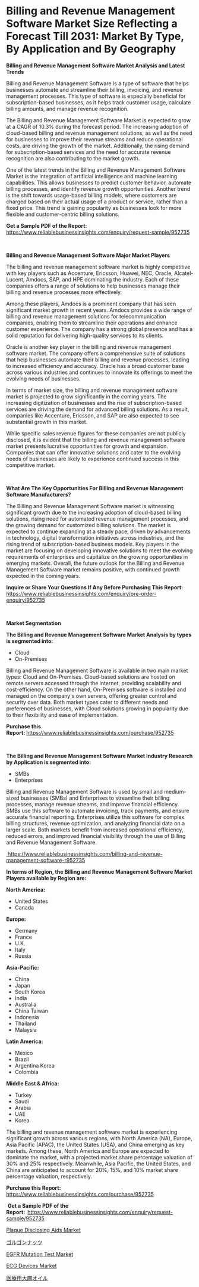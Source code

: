 <p><h1>Billing and Revenue Management Software Market Size Reflecting a Forecast Till 2031: Market By Type, By Application and By Geography</h1></p><p><strong>Billing and Revenue Management Software Market Analysis and Latest Trends</strong></p>
<p><p>Billing and Revenue Management Software is a type of software that helps businesses automate and streamline their billing, invoicing, and revenue management processes. This type of software is especially beneficial for subscription-based businesses, as it helps track customer usage, calculate billing amounts, and manage revenue recognition.</p><p>The Billing and Revenue Management Software Market is expected to grow at a CAGR of 10.3% during the forecast period. The increasing adoption of cloud-based billing and revenue management solutions, as well as the need for businesses to improve their revenue streams and reduce operational costs, are driving the growth of the market. Additionally, the rising demand for subscription-based services and the need for accurate revenue recognition are also contributing to the market growth.</p><p>One of the latest trends in the Billing and Revenue Management Software Market is the integration of artificial intelligence and machine learning capabilities. This allows businesses to predict customer behavior, automate billing processes, and identify revenue growth opportunities. Another trend is the shift towards usage-based billing models, where customers are charged based on their actual usage of a product or service, rather than a fixed price. This trend is gaining popularity as businesses look for more flexible and customer-centric billing solutions.</p></p>
<p><strong>Get a Sample PDF of the Report:&nbsp;</strong> <a href="https://www.reliablebusinessinsights.com/enquiry/request-sample/952735">https://www.reliablebusinessinsights.com/enquiry/request-sample/952735</a></p>
<p>&nbsp;</p>
<p><strong>Billing and Revenue Management Software Major Market Players</strong></p>
<p><p>The billing and revenue management software market is highly competitive with key players such as Accenture, Ericsson, Huawei, NEC, Oracle, Alcatel-Lucent, Amdocs, SAP, and HPE dominating the industry. Each of these companies offers a range of solutions to help businesses manage their billing and revenue processes more effectively.</p><p>Among these players, Amdocs is a prominent company that has seen significant market growth in recent years. Amdocs provides a wide range of billing and revenue management solutions for telecommunication companies, enabling them to streamline their operations and enhance customer experience. The company has a strong global presence and has a solid reputation for delivering high-quality services to its clients.</p><p>Oracle is another key player in the billing and revenue management software market. The company offers a comprehensive suite of solutions that help businesses automate their billing and revenue processes, leading to increased efficiency and accuracy. Oracle has a broad customer base across various industries and continues to innovate its offerings to meet the evolving needs of businesses.</p><p>In terms of market size, the billing and revenue management software market is projected to grow significantly in the coming years. The increasing digitization of businesses and the rise of subscription-based services are driving the demand for advanced billing solutions. As a result, companies like Accenture, Ericsson, and SAP are also expected to see substantial growth in this market.</p><p>While specific sales revenue figures for these companies are not publicly disclosed, it is evident that the billing and revenue management software market presents lucrative opportunities for growth and expansion. Companies that can offer innovative solutions and cater to the evolving needs of businesses are likely to experience continued success in this competitive market.</p></p>
<p>&nbsp;</p>
<p><strong>What Are The Key Opportunities For Billing and Revenue Management Software Manufacturers?</strong></p>
<p><p>The Billing and Revenue Management Software market is witnessing significant growth due to the increasing adoption of cloud-based billing solutions, rising need for automated revenue management processes, and the growing demand for customized billing solutions. The market is expected to continue expanding at a steady pace, driven by advancements in technology, digital transformation initiatives across industries, and the rising trend of subscription-based business models. Key players in the market are focusing on developing innovative solutions to meet the evolving requirements of enterprises and capitalize on the growing opportunities in emerging markets. Overall, the future outlook for the Billing and Revenue Management Software market remains positive, with continued growth expected in the coming years.</p></p>
<p><strong>Inquire or Share Your Questions If Any Before Purchasing This Report:</strong> <a href="https://www.reliablebusinessinsights.com/enquiry/pre-order-enquiry/952735">https://www.reliablebusinessinsights.com/enquiry/pre-order-enquiry/952735</a></p>
<p>&nbsp;</p>
<p><strong>Market Segmentation</strong></p>
<p><strong>The Billing and Revenue Management Software Market Analysis by types is segmented into:</strong></p>
<p><ul><li>Cloud</li><li>On-Premises</li></ul></p>
<p><p>Billing and Revenue Management Software is available in two main market types: Cloud and On-Premises. Cloud-based solutions are hosted on remote servers accessed through the internet, providing scalability and cost-efficiency. On the other hand, On-Premises software is installed and managed on the company's own servers, offering greater control and security over data. Both market types cater to different needs and preferences of businesses, with Cloud solutions growing in popularity due to their flexibility and ease of implementation.</p></p>
<p><strong>Purchase this Report:&nbsp;</strong><a href="https://www.reliablebusinessinsights.com/purchase/952735">https://www.reliablebusinessinsights.com/purchase/952735</a></p>
<p>&nbsp;</p>
<p><strong>The Billing and Revenue Management Software Market Industry Research by Application is segmented into:</strong></p>
<p><ul><li>SMBs</li><li>Enterprises</li></ul></p>
<p><p>Billing and Revenue Management Software is used by small and medium-sized businesses (SMBs) and Enterprises to streamline their billing processes, manage revenue streams, and improve financial efficiency. SMBs use this software to automate invoicing, track payments, and ensure accurate financial reporting. Enterprises utilize this software for complex billing structures, revenue optimization, and analyzing financial data on a larger scale. Both markets benefit from increased operational efficiency, reduced errors, and improved financial visibility through the use of Billing and Revenue Management Software.</p></p>
<p><a href="https://www.reliablebusinessinsights.com/billing-and-revenue-management-software-r952735">&nbsp;https://www.reliablebusinessinsights.com/billing-and-revenue-management-software-r952735</a></p>
<p><strong>In terms of Region, the Billing and Revenue Management Software Market Players available by Region are:</strong></p>
<p>
    <p> <strong> North America: </strong>
        <ul>
            <li>United States</li>
            <li>Canada</li>
        </ul>
        </p> 
    <p> <strong> Europe: </strong>
        <ul>
            <li>Germany</li>
            <li>France</li>
            <li>U.K.</li>
            <li>Italy</li>
            <li>Russia</li>
        </ul>
        </p> 
    <p> <strong> Asia-Pacific: </strong>
        <ul>
            <li>China</li>
            <li>Japan</li>
            <li>South Korea</li>
            <li>India</li>
            <li>Australia</li>
            <li>China Taiwan</li>
            <li>Indonesia</li>
            <li>Thailand</li>
            <li>Malaysia</li>
        </ul>
        </p> 
    <p> <strong> Latin America: </strong>
        <ul>
            <li>Mexico</li>
            <li>Brazil</li>
            <li>Argentina Korea</li>
            <li>Colombia</li>
        </ul>
        </p> 
    <p> <strong> Middle East & Africa: </strong>
        <ul>
            <li>Turkey</li>
            <li>Saudi</li>
            <li>Arabia</li>
            <li>UAE</li>
            <li>Korea</li>
        </ul>
    </p>
    </p>
<p><p>The billing and revenue management software market is experiencing significant growth across various regions, with North America (NA), Europe, Asia Pacific (APAC), the United States (USA), and China emerging as key markets. Among these, North America and Europe are expected to dominate the market, with a projected market share percentage valuation of 30% and 25% respectively. Meanwhile, Asia Pacific, the United States, and China are anticipated to account for 20%, 15%, and 10% market share percentage valuation, respectively.</p></p>
<p><strong>Purchase this Report: </strong><a href="https://www.reliablebusinessinsights.com/purchase/952735">https://www.reliablebusinessinsights.com/purchase/952735</a></p>
<p>&nbsp;<strong>Get a Sample PDF of the Report:&nbsp;&nbsp;</strong><a href="https://www.reliablebusinessinsights.com/enquiry/request-sample/952735">https://www.reliablebusinessinsights.com/enquiry/request-sample/952735</a></p>
<p><strong></strong></p>
<p><p><a href="https://www.linkedin.com/pulse/global-plaque-disclosing-aids-market-trends-insights-growth-kkqwe">Plaque Disclosing Aids Market</a></p><p><a href="https://github.com/Andrewones2023/Market-Research-Report-List-2/blob/main/1291669172852.md">ゴルゴンナッツ</a></p><p><a href="https://github.com/moyahfrancoestellec51j635wcx/Market-Research-Report-List-3/blob/main/egfr-mutation-test-market.md">EGFR Mutation Test Market</a></p><p><a href="https://github.com/mharielmesa/Market-Research-Report-List-4/blob/main/ecg-devices-market.md">ECG Devices Market</a></p><p><a href="https://github.com/hardee896/Market-Research-Report-List-2/blob/main/8176657172851.md">医療用大麻オイル</a></p></p>